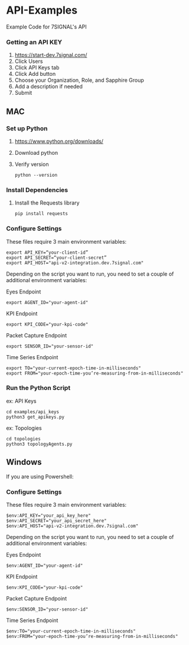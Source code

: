 # API-Examples
Example Code for 7SIGNAL's API

### Getting an API KEY
1. https://start-dev.7signal.com/
2. Click Users
3. Click API Keys tab 
4. Click Add button
5. Choose your Organization, Role, and Sapphire Group
6. Add a description if needed
7. Submit

## MAC
### Set up Python
1. https://www.python.org/downloads/
2. Download python 
3. Verify version
   
    `python --version`

### Install Dependencies
1. Install the Requests library
    
    `pip install requests`

### Configure Settings
These files require 3 main environment variables:

```
export API_KEY=“your-client-id”
export API_SECRET=“your-client-secret”
export API_HOST="api-v2-integration.dev.7signal.com"
```

Depending on the script you want to run, you need to set a couple of additional environment variables:

Eyes Endpoint

    export AGENT_ID="your-agent-id"
    

KPI Endpoint
    
    export KPI_CODE="your-kpi-code"


Packet Capture Endpoint
    
    export SENSOR_ID="your-sensor-id"


Time Series Endpoint
    
    export TO="your-current-epoch-time-in-milliseconds"
    export FROM="your-epoch-time-you’re-measuring-from-in-milliseconds"


### Run the Python Script
ex: API Keys
    

    cd examples/api_keys
    python3 get_apikeys.py


ex: Topologies
    

    cd topologies
    python3 topologyAgents.py


## Windows
If you are using Powershell:
### Configure Settings
These files require 3 main environment variables:

```
$env:API_KEY="your_api_key_here"
$env:API_SECRET="your_api_secret_here"
$env:API_HOST="api-v2-integration.dev.7signal.com"
```

Depending on the script you want to run, you need to set a couple of additional environment variables:


Eyes Endpoint
    

    $env:AGENT_ID="your-agent-id"


KPI Endpoint
    

    $env:KPI_CODE="your-kpi-code"


Packet Capture Endpoint
    

    $env:SENSOR_ID="your-sensor-id"


Time Series Endpoint


    $env:TO="your-current-epoch-time-in-milliseconds"
    $env:FROM="your-epoch-time-you’re-measuring-from-in-milliseconds"


